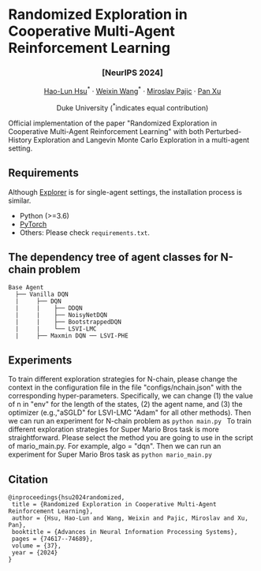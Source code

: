 # Randomized Exploration in Cooperative Multi-Agent Reinforcement Learning

### <p align="center">[NeurIPS 2024]</p>

<p align="center">
  <a href="https://hlhsu.github.io/">Hao-Lun Hsu</a><sup>*</sup> ·
  <a href="https://scholar.google.com/citations?user=WluAK5cAAAAJ&hl=zh-CN">Weixin Wang</a><sup>*</sup> ·
  <a href="https://people.duke.edu/~mp275/">Miroslav Pajic</a> ·
  <a href="https://panxulab.github.io/">Pan Xu</a>
</p>
<p align="center">
Duke University (<sup>*</sup>indicates equal contribution)
</p>
Official implementation of the paper "Randomized Exploration in Cooperative Multi-Agent Reinforcement Learning" with both Perturbed-History Exploration and Langevin Monte Carlo Exploration in a multi-agent setting.

## Requirements

Although [Explorer](https://github.com/qlan3/Explorer/tree/master) is for single-agent settings, the installation process is similar.
- Python (>=3.6)
- [PyTorch](https://pytorch.org/)
- Others: Please check `requirements.txt`.

## The dependency tree of agent classes for N-chain problem

    Base Agent
      ├── Vanilla DQN
      |     ├── DQN
      |     |    ├── DDQN
      |     |    ├── NoisyNetDQN
      |     |    ├── BootstrappedDQN
      |     |    └── LSVI-LMC
      |     ├── Maxmin DQN ── LSVI-PHE
     
     




## Experiments

To train different exploration strategies for N-chain, please change the context in the configuration file in the file "configs/nchain.json" with the corresponding hyper-parameters. Specifically, we can change (1) the value of n in "env" for the length of the states, (2) the agent name, and (3) the optimizer (e.g.,"aSGLD" for LSVI-LMC "Adam" for all other methods).
Then we can run an experiment for N-chain problem as
```python main.py ```
To train different exploration strategies for Super Mario Bros task is more straightforward. Please select the method you are going to use in the script of mario_main.py. For example, algo = "dqn". Then we can run an experiment for Super Mario Bros task as 
```python mario_main.py ```



## Citation
```
@inproceedings{hsu2024randomized,
 title = {Randomized Exploration in Cooperative Multi-Agent Reinforcement Learning},
 author = {Hsu, Hao-Lun and Wang, Weixin and Pajic, Miroslav and Xu, Pan},
 booktitle = {Advances in Neural Information Processing Systems},
 pages = {74617--74689},
 volume = {37},
 year = {2024}
}
```

